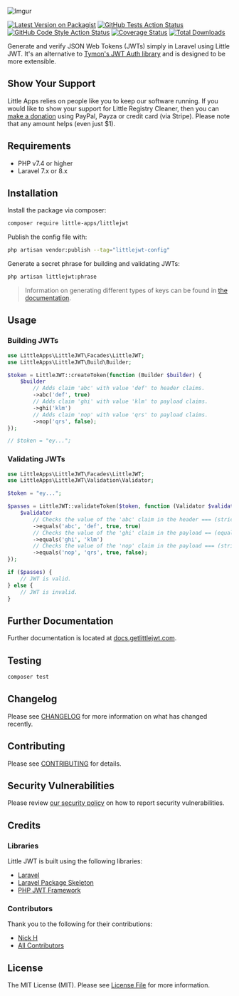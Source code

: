 ![Imgur](https://i.imgur.com/N3D0oUY.png?1)

[![Latest Version on Packagist](https://img.shields.io/packagist/v/little-apps/littlejwt)](https://packagist.org/packages/little-apps/littlejwt)
[![GitHub Tests Action Status](https://img.shields.io/github/workflow/status/little-apps/littlejwt/run-tests?label=tests)](https://github.com/little-apps/littlejwt/actions?query=workflow%3Arun-tests+branch%3Amain)
[![GitHub Code Style Action Status](https://img.shields.io/github/workflow/status/little-apps/littlejwt/Check%20&%20fix%20styling?label=code%20style)](https://github.com/little-apps/littlejwt/actions?query=workflow%3A"Check+%26+fix+styling"+branch%3Amain)
[![Coverage Status](https://coveralls.io/repos/github/little-apps/LittleJWT/badge.svg?branch=main)](https://coveralls.io/github/little-apps/LittleJWT?branch=main)
[![Total Downloads](https://img.shields.io/packagist/dt/little-apps/littlejwt.svg?style=flat-square)](https://packagist.org/packages/little-apps/littlejwt)

Generate and verify JSON Web Tokens (JWTs) simply in Laravel using Little JWT. It's an alternative to [Tymon's JWT Auth library](https://github.com/tymondesigns/jwt-auth) and is designed to be more extensible.

## Show Your Support

Little Apps relies on people like you to keep our software running. If you would like to show your support for Little Registry Cleaner, then you can [make a donation](https://www.little-apps.com/?donate) using PayPal, Payza or credit card (via Stripe). Please note that any amount helps (even just $1).

## Requirements

 * PHP v7.4 or higher
 * Laravel 7.x or 8.x

## Installation

Install the package via composer:

```bash
composer require little-apps/littlejwt
```

Publish the config file with:

```bash
php artisan vendor:publish --tag="littlejwt-config"
```

Generate a secret phrase for building and validating JWTs:

```bash
php artisan littlejwt:phrase
```

> Information on generating different types of keys can be found in [the documentation](https://docs.getlittlejwt.com/json-web-keys#key-types).

## Usage

### Building JWTs

```php
use LittleApps\LittleJWT\Facades\LittleJWT;
use LittleApps\LittleJWT\Build\Builder;

$token = LittleJWT::createToken(function (Builder $builder) {
    $builder
        // Adds claim 'abc' with value 'def' to header claims.
        ->abc('def', true)
        // Adds claim 'ghi' with value 'klm' to payload claims.
        ->ghi('klm')
        // Adds claim 'nop' with value 'qrs' to payload claims.
        ->nop('qrs', false);
});

// $token = "ey...";
```

### Validating JWTs
```php
use LittleApps\LittleJWT\Facades\LittleJWT;
use LittleApps\LittleJWT\Validation\Validator;

$token = "ey...";

$passes = LittleJWT::validateToken($token, function (Validator $validator) {
    $validator
        // Checks the value of the 'abc' claim in the header === (strictly equals) 'def'
        ->equals('abc', 'def', true, true)
        // Checks the value of the 'ghi' claim in the payload == (equals) 'klm'
        ->equals('ghi', 'klm')
        // Checks the value of the 'nop' claim in the payload === (strictly equals) 'qrs'
        ->equals('nop', 'qrs', true, false);
});

if ($passes) {
    // JWT is valid.
} else {
    // JWT is invalid.
}
```

## Further Documentation

Further documentation is located at [docs.getlittlejwt.com](https://docs.getlittlejwt.com/).

## Testing

```bash
composer test
```

## Changelog

Please see [CHANGELOG](CHANGELOG.md) for more information on what has changed recently.

## Contributing

Please see [CONTRIBUTING](.github/CONTRIBUTING.md) for details.

## Security Vulnerabilities

Please review [our security policy](../../security/policy) on how to report security vulnerabilities.

## Credits

### Libraries

Little JWT is built using the following libraries:

 * [Laravel](https://laravel.com/)
 * [Laravel Package Skeleton](https://github.com/spatie/package-skeleton-laravel)
 * [PHP JWT Framework](https://github.com/web-token/jwt-framework)

### Contributors

Thank you to the following for their contributions:

- [Nick H](https://github.com/little-apps)
- [All Contributors](../../contributors)

## License

The MIT License (MIT). Please see [License File](LICENSE.md) for more information.
